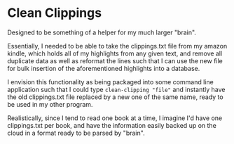 # Clean Clippings

Designed to be something of a helper for my much larger "brain".

Essentially, I needed to be able to take the clippings.txt file from my amazon kindle, which holds all of my highlights from any given text, and remove all duplicate data as well as reformat the lines such that I can use the new file for bulk insertion of the aforementioned highlights into a database.

I envision this functionality as being packaged into some command line application such that I could type ```clean-clipping "file"``` and instantly have the old clippings.txt file replaced by a new one of the same name, ready to be used in my other program.

Realistically, since I tend to read one book at a time, I imagine I'd have one clippings.txt per book, and have the information easily backed up on the cloud in a format ready to be parsed by "brain".

